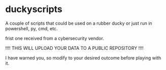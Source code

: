 # duckyscripts

A couple of scripts that could be used on a rubber ducky or just run in powershell, py, cmd, etc.

frist one received from a cybersecurity vendor.  

!!!! THIS WILL UPLOAD YOUR DATA TO A PUBLIC REPOSITORY !!!!

I have warned you, so modify to your desired outcome before playing with it.

